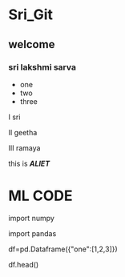 # Sri_Git
## welcome
### sri lakshmi sarva

* one
* two
* three

I sri

II geetha

III ramaya

this is ***ALIET***

# ML CODE

import numpy

import pandas

df=pd.Dataframe({"one":[1,2,3]})

df.head()
